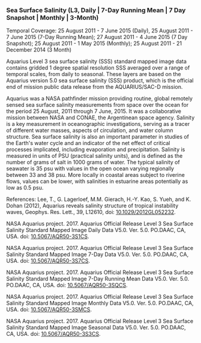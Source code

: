 ### Sea Surface Salinity (L3, Daily | 7-Day Running Mean | 7 Day Snapshot | Monthly | 3-Month)
Temporal Coverage: 25 August 2011 - 7 June 2015 (Daily), 25 August 2011 - 7 June 2015 (7-Day Running Mean); 27 August 2011 - 4 June 2015 (7 Day Snapshot); 25 August 2011 - 1 May 2015 (Monthly); 25 August 2011 - 21 December 2014 (3 Month)

Aquarius Level 3 sea surface salinity (SSS) standard mapped image data contains gridded 1 degree spatial resolution SSS averaged over a range of temporal scales, from daily to seasonal. These layers are based on the Aquarius version 5.0 sea surface salinity (SSS) product, which is the official end of mission public data release from the AQUARIUS/SAC-D mission.  

Aquarius was a NASA pathfinder mission providing routine, global remotely sensed sea surface salinity measurements from space over the ocean for the period 25 August, 2011 through 7 June, 2015. It was a collaborative mission between NASA and CONAE, the Argentinean space agency. Salinity is a key measurement in oceanographic investigations, serving as a tracer of different water masses, aspects of circulation, and water column structure. Sea surface salinity is also an important parameter in studies of the Earth's water cycle and an indicator of the net effect of critical processes implicated, including evaporation and precipitation. Salinity is measured in units of PSU (practical salinity units), and is defined as the number of grams of salt in 1000 grams of water. The typical salinity of seawater is 35 psu with values in the open ocean varying regionally between 33 and 38 psu. More locally in coastal areas subject to riverine flows, values can be lower, with salinities in estuarine areas potentially as low as 0.5 psu.

References:
Lee, T., G. Lagerloef, M.M. Gierach, H.-Y. Kao, S. Yueh, and K. Dohan (2012), Aquarius reveals salinity structure of tropical instability waves, Geophys. Res. Lett., 39, L12610, doi: [10.1029/2012GL052232](http://dx.doi.org/10.1029/2012GL052232).

NASA Aquarius project. 2017. Aquarius Official Release Level 3 Sea Surface Salinity Standard Mapped Image Daily Data V5.0. Ver. 5.0. PO.DAAC, CA,	USA. doi: [10.5067/AQR50-3S1CS](http://dx.doi.org/10.5067/AQR50-3S1CS).

NASA Aquarius project. 2017. Aquarius Official Release Level 3 Sea Surface Salinity Standard Mapped Image 7-Day Data V5.0. Ver. 5.0. PO.DAAC, CA,	USA. doi: [10.5067/AQR50-3S7CS](http://dx.doi.org/10.5067/AQR50-3S7CS).

NASA Aquarius project. 2017. Aquarius Official Release Level 3 Sea Surface Salinity Standard Mapped Image 7-Day Running Mean Data V5.0. Ver. 5.0. PO.DAAC, CA, USA. doi: [10.5067/AQR50-3SQCS](http://dx.doi.org/10.5067/AQR50-3SQCS).

NASA Aquarius project. 2017. Aquarius Official Release Level 3 Sea Surface Salinity Standard Mapped Image Monthly Data V5.0. Ver. 5.0. PO.DAAC, CA,	USA. doi: [10.5067/AQR50-3SMCS](http://dx.doi.org/10.5067/AQR50-3SMCS).

NASA Aquarius project. 2017. Aquarius Official Release Level 3 Sea Surface Salinity Standard Mapped Image Seasonal Data V5.0. Ver. 5.0. PO.DAAC,	CA,	USA. doi: [10.5067/AQR50-3S3CS](http://dx.doi.org/10.5067/AQR50-3S3CS).
